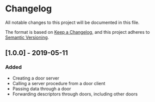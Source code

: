 # Changelog
All notable changes to this project will be documented in this file.

The format is based on [Keep a Changelog](https://keepachangelog.com/en/1.0.0/),
and this project adheres to [Semantic Versioning](https://semver.org/spec/v2.0.0.html).

## [1.0.0] - 2019-05-11
### Added
- Creating a door server
- Calling a server procedure from a door client
- Passing data through a door
- Forwarding descriptors through doors, including other doors
